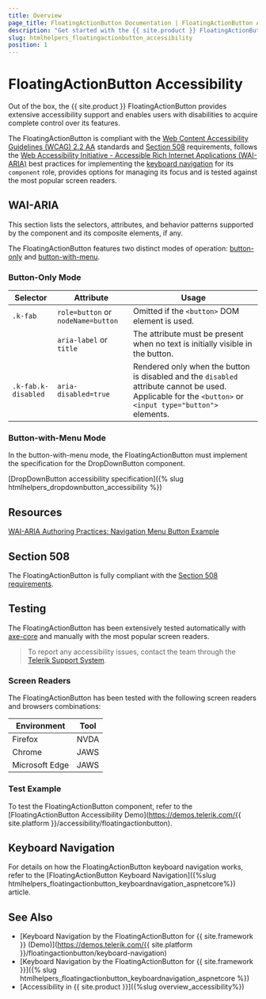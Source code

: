 ```yaml
---
title: Overview
page_title: FloatingActionButton Documentation | FloatingActionButton Accessibility
description: "Get started with the {{ site.product }} FloatingActionButton and learn about its accessibility support for WAI-ARIA, Section 508, and WCAG 2.2."
slug: htmlhelpers_floatingactionbutton_accessibility
position: 1
---
```


# FloatingActionButton Accessibility





Out of the box, the {{ site.product }} FloatingActionButton provides extensive accessibility support and enables users with disabilities to acquire complete control over its features.


The FloatingActionButton is compliant with the [Web Content Accessibility Guidelines (WCAG) 2.2 AA](https://www.w3.org/TR/WCAG22/) standards and [Section 508](https://www.section508.gov/) requirements, follows the [Web Accessibility Initiative - Accessible Rich Internet Applications (WAI-ARIA)](https://www.w3.org/WAI/ARIA/apg/) best practices for implementing the [keyboard navigation](#keyboard-navigation) for its `component` role, provides options for managing its focus and is tested against the most popular screen readers.

## WAI-ARIA


This section lists the selectors, attributes, and behavior patterns supported by the component and its composite elements, if any.


The FloatingActionButton features two distinct modes of operation: [button-only](#button-only-mode) and [button-with-menu](#button-with-menu-mode).

### Button-Only Mode

| Selector | Attribute | Usage |
| -------- | --------- | ----- |
| `.k-fab` | `role=button` or `nodeName=button` | Omitted if the `<button>` DOM element is used. |
|  | `aria-label` or `title` | The attribute must be present when no text is initially visible in the button. |
| `.k-fab.k-disabled` | `aria-disabled=true` | Rendered only when the button is disabled and the `disabled` attribute cannot be used. Applicable for the `<button>` or `<input type="button">` elements. |

### Button-with-Menu Mode


In the button-with-menu mode, the FloatingActionButton must implement the specification for the DropDownButton component.

[DropDownButton accessibility specification]({% slug htmlhelpers_dropdownbutton_accessibility %})

## Resources

[WAI-ARIA Authoring Practices: Navigation Menu Button Example](https://www.w3.org/WAI/ARIA/apg/example-index/menu-button/menu-button-links.html)

## Section 508


The FloatingActionButton is fully compliant with the [Section 508 requirements](http://www.section508.gov/).

## Testing


The FloatingActionButton has been extensively tested automatically with [axe-core](https://github.com/dequelabs/axe-core) and manually with the most popular screen readers.

> To report any accessibility issues, contact the team through the [Telerik Support System](https://www.telerik.com/account/support-center).

### Screen Readers


The FloatingActionButton has been tested with the following screen readers and browsers combinations:

| Environment | Tool |
| ----------- | ---- |
| Firefox | NVDA |
| Chrome | JAWS |
| Microsoft Edge | JAWS |



### Test Example

To test the FloatingActionButton component, refer to the [FloatingActionButton Accessibility Demo](https://demos.telerik.com/{{ site.platform }}/accessibility/floatingactionbutton).

## Keyboard Navigation

For details on how the FloatingActionButton keyboard navigation works, refer to the [FloatingActionButton Keyboard Navigation]({%slug htmlhelpers_floatingactionbutton_keyboardnavigation_aspnetcore%}) article.

## See Also

* [Keyboard Navigation by the FloatingActionButton for {{ site.framework }} (Demo)](https://demos.telerik.com/{{ site.platform }}/floatingactionbutton/keyboard-navigation)
* [Keyboard Navigation by the FloatingActionButton for {{ site.framework }}]({% slug htmlhelpers_floatingactionbutton_keyboardnavigation_aspnetcore %})
* [Accessibility in {{ site.product }}]({%slug overview_accessibility%})